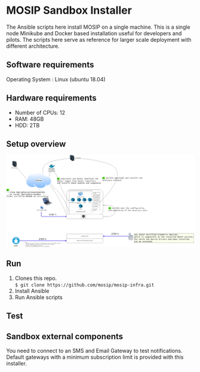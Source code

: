 # MOSIP Sandbox Installer
  
The Ansible scripts here install MOSIP on a single machine. This is a single node Minikube and Docker based installation useful for developers and pilots. The scripts here serve as reference for larger scale deployment with different architecture.

## Software requirements
Operating System : Linux (ubuntu 18.04)

## Hardware requirements
* Number of CPUs: 12
* RAM: 48GB
* HDD: 2TB

## Setup overview
![Component diagram](images/SandboxComponents.jpg)

## Run
1. Clones this repo.  
`$ git clone https://github.com/mosip/mosip-infra.git`
1. Install Ansible
1. Run Ansible scripts

## Test

## Sandbox external components
You need to connect to an SMS and Email Gateway to test notifications.  Default gateways with a minimum subscription limit is provided with this installer.

